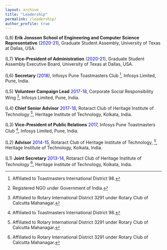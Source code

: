 ```yaml
---
layout: archive
title: "Leadership"
permalink: /leadership/
author_profile: true
---
```


(L8) **Erik Jonsson School of Engineering and Computer Science Representative** (<font color="#0000e6">2020-21</font>), Graduate Student Assembly, University of Texas at Dallas, USA.<br>  
(L7) **Vice-President of Administration** (<font color="#0000e6">2020-21</font>), Graduate Student Assembly Executive Board, University of Texas at Dallas, USA.<br>  
(L6) **Secretary** (<font color="#0000e6">2018</font>), Infosys Pune Toastmasters Club [^2], Infosys Limited, Pune, India.<br>  
(L5) **Volunteer Campaign Lead** <font color="#0000e6">2017-18</font>, Corporate Social Responsibility Wing [^3], Infosys Limited, Pune, India.<br>  
(L4) **Chief Senior Advisor** <font color="#0000e6">2017-18</font>, Rotaract Club of Heritage Institute of Technology [^1], Heritage Institute of Technology, Kolkata, India.<br>  
(L3) **Vice-President of Public Relations** <font color="#0000e6">2017</font>, Infosys Pune Toastmasters Club [^2], Infosys Limited, Pune, India.<br>  
(L2) **Advisor** <font color="#0000e6">2014-15</font>, Rotaract Club of Heritage Institute of Technology, [^1], Heritage Institute of Technology, Kolkata, India.<br>  
(L1) **Joint Secretary** <font color="#0000e6">2013-14</font>, Rotaract Club of Heritage Institute of Technology [^1], Heritage Institute of Technology, Kolkata, India.<br>  

[^1]: Affiliated to Rotary International District 3291 under Rotary Club of Calcutta Mahanagar.
[^2]: Affiliated to Toastmasters International District 98. 
[^3]: Registered NGO under Government of India. 
